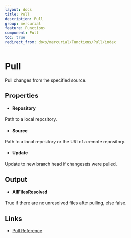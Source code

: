 ```yaml
---
layout: docs
title: Pull
description: Pull
group: mercurial
feature: Functions
component: Pull
toc: true
redirect_from: docs/mercurial/Functions/Pull/index
---
```

Pull
====

Pull changes from the specified source.

Properties
----------

- #### Repository
Path to a local repository.

- #### Source
Path to a local repository or the URI of a remote repository.

- #### Update
Update to new branch head if changesets were pulled.

Output
------

- #### AllFilesResolved
True if there are no unresolved files after pulling, else false.  

Links
-----
- [Pull Reference](https://www.selenic.com/mercurial/hg.1.html#pull)
